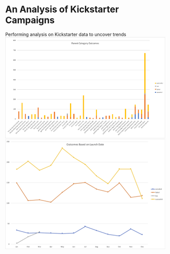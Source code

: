 # An Analysis of Kickstarter Campaigns
Performing analysis on Kickstarter data to uncover trends
![Parent Category Outcomes](https://github.com/meiiscrazy/kickstarter-analysis/blob/master/Parent%20Cateogry%20Outcomes.png)
![Outcomes Based on Launch Date](https://github.com/meiiscrazy/kickstarter-analysis/blob/master/Outcomes%20Based%20on%20Launch%20Date.png)
